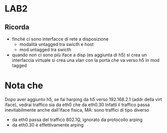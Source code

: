 # LAB2


## Ricorda
- finché ci sono interfacce di rete a disposizione
    - modalità untagged tra swicth e host
    - mod untagged tra swicth
- quando non ci sono più iface a disp (es aggiunta di h5)
    si crea un interfaccia virtuale 
    si crea una vlan con la porta che va verso h5 in mod tagged

# Nota che
Dopo aver aggiunto h5, se fai harping da h5 verso 192.168.2.1 (addr della virt iface), vedrai traffico sia da eth0 che da eth0.30
Infatti il traffico passa inevitabilmente anche dall'iface fisica, MA:
sono traffici di tipo diverso
- da eth0 passa del traffico 802.1Q, ignorato da protocollo arping
- da eth0.30 è effettivamente arping

